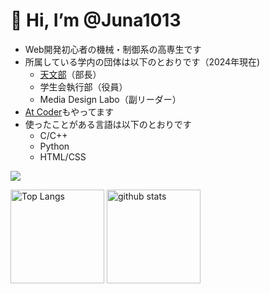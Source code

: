 # 👋 Hi, I’m @Juna1013

- Web開発初心者の機械・制御系の高専生です
- 所属している学内の団体は以下のとおりです（2024年現在)
  - [天文部](https://niticastronomy.myportfolio.com/)（部長）
  - 学生会執行部（役員）
  - Media Design Labo（副リーダー）
- [At Coder](https://atcoder.jp/users/Jun1013)もやってます
- 使ったことがある言語は以下のとおりです
  - C/C++
  - Python
  - HTML/CSS
<p align="left">
  <a href="https://skillicons.dev">
    <img src="https://skillicons.dev/icons?i=c,cpp,python,html,css" />
  </a>
</p>

<p align="left"> 
  <img alt="Top Langs" height="150px" src="https://github-readme-stats.vercel.app/api/top-langs/?username=itJuna1013&layout=compact&count_private=true&show_icons=true&theme=onedark" />
  <img alt="github stats" height="150px" src="https://github-readme-stats.vercel.app/api?username=ituki0426&count_private=true&show_icons=true&show_icons=true&theme=onedark" />
</p>

<!---
Juna1013/Juna1013 is a ✨ special ✨ repository because its `README.md` (this file) appears on your GitHub profile.
You can click the Preview link to take a look at your changes.
--->
